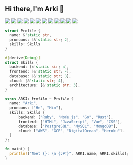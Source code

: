 ## Hi there, I'm Arki 👋


<a target="_blank" href="https://www.credly.com/users/antonio-arias.e813681f"><img src="https://img.shields.io/badge/Credly-FF6B00.svg?style=for-the-badge&logo=Credly&logoColor=white"></img></a>
<a target="_blank" href="https://dev.to/@arki"><img src="https://img.shields.io/badge/dev.to-0A0A0A?style=for-the-badge&logo=devdotto&logoColor=white"></img></a>
<a target="_blank" href="https://twitter.com/arkeazs"><img src="https://img.shields.io/badge/-Twitter-1DA1F2?style=for-the-badge&logo=Twitter&logoColor=white"></img></a>
<a target="_blank" href="https://www.linkedin.com/in/antonio-arias-b4639b335/"><img src="https://img.shields.io/badge/LinkedIn-0077B5?style=for-the-badge&logo=linkedin&logoColor=white"></img></a>
<a target="_blank" href="https://gitlab.com/arkeaz"><img src="https://img.shields.io/badge/GitLab-330F63?style=for-the-badge&logo=gitlab&logoColor=white"></img></a>
<a target="_blank" href="https://leetcode.com/u/arkeaz/"><img src="https://img.shields.io/badge/-LeetCode-FFA116?style=for-the-badge&logo=LeetCode&logoColor=black"></img></a>
<a target="_blank" href="https://www.hackerrank.com/profile/arkeaz"><img src="https://img.shields.io/badge/-Hackerrank-2EC866?style=for-the-badge&logo=HackerRank&logoColor=white"></img></a>
<a target="_blank" href="https://www.codewars.com/users/arkeasz"><img src="https://img.shields.io/badge/Codewars-B1361E?style=for-the-badge&logo=Codewars&logoColor=white"></img></a>
<a target="_blank" href="https://codepen.io/arkeaz"><img src="https://img.shields.io/badge/Codepen-000000?style=for-the-badge&logo=codepen&logoColor=white"></img></a>
<a target="_blank" href="https://codeforces.com/profile/arkeaz"><img src="https://img.shields.io/badge/Codeforces-445f9d?style=for-the-badge&logo=Codeforces&logoColor=white"></img></a>
<a target="_blank" href="https://www.codechef.com/users/arkeaz"><img src="https://img.shields.io/badge/Codechef-%23B92B27.svg?&style=for-the-badge&logo=Codechef&logoColor=white"></img></a>
<a target="_blank" href="https://bio.link/arki"><img src="https://img.shields.io/badge/bio.link-000000%7D?style=for-the-badge&logo=biolink&logoColor=white"></img></a>


```rs
struct Profile {
  name: &'static str,
  pronouns: [&'static str; 2],
  skills: Skills
}

#[derive(Debug)]
struct Skills {
  backend: [&'static str; 4],
  frontend: [&'static str; 4],
  database: [&'static str; 3],
  cloud: [&'static str; 4],
  architecture: [&'static str; 3],
}

const ARKI: Profile = Profile {
  name: "Arki",
  pronouns: ["He", "Him"],
  skills: Skills {
      backend: ["Ruby", "Node.js", "Go", "Rust"],
      frontend: ["HTML", "JavaScript", "Vue", "CSS"],
      database: ["PostgreSQL", "MySQL", "MongoDB"],
      cloud: ["AWS", "GCP", "DigitalOcean", "Heroku"],
  }
};

fn main() {
  println!("Meet {}: \n {:#?}", ARKI.name, ARKI.skills);
}
```
<!-- <div align="center"> <img height=200 align="center" src="https://github-readme-stats.vercel.app/api/top-langs? username=arkeasz&layout=compact&langs_count=8&theme=tokyonight&card_width=320" /></div> -->

